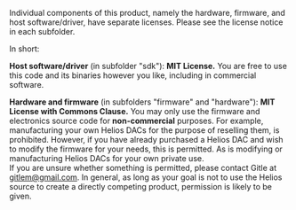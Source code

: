 Individual components of this product, namely the hardware, firmware, and host software/driver, have separate licenses. Please see the license notice in each subfolder.

In short:

**Host software/driver** (in subfolder "sdk"): **MIT License.** You are free to use this code and its binaries however you like, including in commercial software.

**Hardware and firmware** (in subfolders "firmware" and "hardware"): **MIT License with Commons Clause.** You may only use the firmware and electronics source code for **non-commercial** purposes. For example, manufacturing your own Helios DACs for the purpose of reselling them, is prohibited. However, if you have already purchased a Helios DAC and wish to modify the firmware for your needs, this is permitted. As is modifying or manufacturing Helios DACs for your own private use.  
If you are unsure whether something is permitted, please contact Gitle at gitlem@gmail.com. In general, as long as your goal is not to use the Helios source to create a directly competing product, permission is likely to be given.